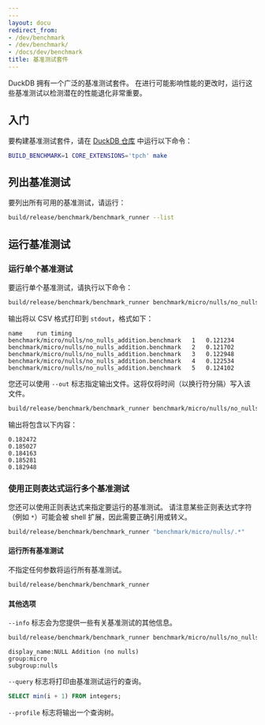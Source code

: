 ```yaml
---
---
layout: docu
redirect_from:
- /dev/benchmark
- /dev/benchmark/
- /docs/dev/benchmark
title: 基准测试套件
---
```


DuckDB 拥有一个广泛的基准测试套件。
在进行可能影响性能的更改时，运行这些基准测试以检测潜在的性能退化非常重要。

## 入门

要构建基准测试套件，请在 [DuckDB 仓库](https://github.com/duckdb/duckdb) 中运行以下命令：

```bash
BUILD_BENCHMARK=1 CORE_EXTENSIONS='tpch' make
```

## 列出基准测试

要列出所有可用的基准测试，请运行：

```bash
build/release/benchmark/benchmark_runner --list
```

## 运行基准测试

### 运行单个基准测试

要运行单个基准测试，请执行以下命令：

```bash
build/release/benchmark/benchmark_runner benchmark/micro/nulls/no_nulls_addition.benchmark
```

输出将以 CSV 格式打印到 `stdout`，格式如下：

```text
name	run	timing
benchmark/micro/nulls/no_nulls_addition.benchmark	1	0.121234
benchmark/micro/nulls/no_nulls_addition.benchmark	2	0.121702
benchmark/micro/nulls/no_nulls_addition.benchmark	3	0.122948
benchmark/micro/nulls/no_nulls_addition.benchmark	4	0.122534
benchmark/micro/nulls/no_nulls_addition.benchmark	5	0.124102
```

您还可以使用 `--out` 标志指定输出文件。这将仅将时间（以换行符分隔）写入该文件。

```bash
build/release/benchmark/benchmark_runner benchmark/micro/nulls/no_nulls_addition.benchmark --out=timings.out
```

输出将包含以下内容：

```text
0.182472
0.185027
0.184163
0.185281
0.182948
```

### 使用正则表达式运行多个基准测试

您还可以使用正则表达式来指定要运行的基准测试。
请注意某些正则表达式字符（例如 `*`）可能会被 shell 扩展，因此需要正确引用或转义。

```bash
build/release/benchmark/benchmark_runner "benchmark/micro/nulls/.*"
```

#### 运行所有基准测试

不指定任何参数将运行所有基准测试。

```bash
build/release/benchmark/benchmark_runner
```

#### 其他选项

`--info` 标志会为您提供一些有关基准测试的其他信息。

```bash
build/release/benchmark/benchmark_runner benchmark/micro/nulls/no_nulls_addition.benchmark --info
```

```text
display_name:NULL Addition (no nulls)
group:micro
subgroup:nulls
```

`--query` 标志将打印由基准测试运行的查询。

```sql
SELECT min(i + 1) FROM integers;
```

`--profile` 标志将输出一个查询树。